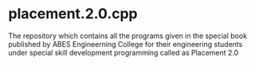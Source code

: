 # placement.2.0.cpp
The repository which contains all the programs given in the special book published by ABES Engineerning College for their engineering students under special skill development programming called as Placement 2.0
